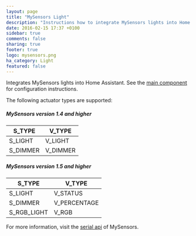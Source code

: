 ```yaml
---
layout: page
title: "MySensors Light"
description: "Instructions how to integrate MySensors lights into Home Assistant."
date: 2016-02-15 17:37 +0100
sidebar: true
comments: false
sharing: true
footer: true
logo: mysensors.png
ha_category: Light
featured: false
---
```


Integrates MySensors lights into Home Assistant. See the [main component] for configuration instructions.

The following actuator types are supported:

##### MySensors version 1.4 and higher

S_TYPE   | V_TYPE
---------|--------------
S_LIGHT  | V_LIGHT
S_DIMMER | V_DIMMER

##### MySensors version 1.5 and higher

S_TYPE      | V_TYPE
------------|-------------
S_LIGHT     | V_STATUS
S_DIMMER    | V_PERCENTAGE
S_RGB_LIGHT | V_RGB

For more information, visit the [serial api] of MySensors.

[main component]: /components/mysensors/
[serial api]: https://www.mysensors.org/download/serial_api_15
